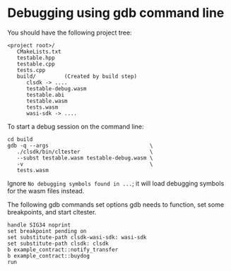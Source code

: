 # Debugging using gdb command line

You should have the following project tree:

```
<project root>/
   CMakeLists.txt
   testable.hpp
   testable.cpp
   tests.cpp
   build/         (Created by build step)
      clsdk -> ....
      testable-debug.wasm
      testable.abi
      testable.wasm
      tests.wasm
      wasi-sdk -> ....
```

To start a debug session on the command line:

```
cd build
gdb -q --args                                \
   ./clsdk/bin/cltester                      \
   --subst testable.wasm testable-debug.wasm \
   -v                                        \
   tests.wasm
```

Ignore `No debugging symbols found in ...`; it will load debugging symbols for the wasm files instead.

The following gdb commands set options gdb needs to function, set some breakpoints, and start cltester.

```
handle SIG34 noprint
set breakpoint pending on
set substitute-path clsdk-wasi-sdk: wasi-sdk
set substitute-path clsdk: clsdk
b example_contract::notify_transfer
b example_contract::buydog
run
```

